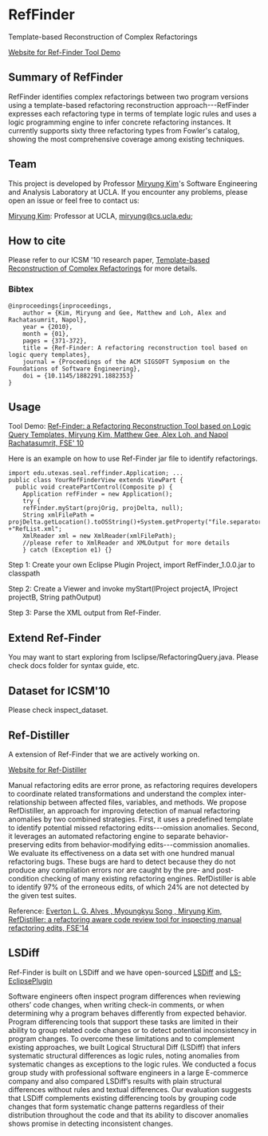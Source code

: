 # RefFinder
Template-based Reconstruction of Complex Refactorings

[Website for Ref-Finder Tool Demo](https://sites.google.com/site/reffindertool/)

## Summary of RefFinder
RefFinder  identifies complex refactorings between two program versions using a template-based refactoring reconstruction approach---RefFinder expresses each refactoring type in terms of template logic rules and uses a logic programming engine to infer concrete refactoring instances. It currently supports sixty three refactoring types from Fowler's catalog, showing the most comprehensive coverage among existing techniques.

## Team
This project is developed by Professor [Miryung Kim](http://web.cs.ucla.edu/~miryung/)'s Software Engineering and Analysis Laboratory at UCLA. 
If you encounter any problems, please open an issue or feel free to contact us:

[Miryung Kim](http://web.cs.ucla.edu/~miryung/): Professor at UCLA, miryung@cs.ucla.edu;

## How to cite
Please refer to our ICSM '10 research paper, [Template-based Reconstruction of Complex Refactorings](http://web.cs.ucla.edu/~miryung/Publications/icsm10-reffinder.pdf) for more details.
### Bibtex  
```
@inproceedings{inproceedings,
	author = {Kim, Miryung and Gee, Matthew and Loh, Alex and Rachatasumrit, Napol},
	year = {2010},
	month = {01},
	pages = {371-372},
	title = {Ref-Finder: A refactoring reconstruction tool based on logic query templates},
	journal = {Proceedings of the ACM SIGSOFT Symposium on the Foundations of Software Engineering},
	doi = {10.1145/1882291.1882353}
}
```

## Usage
Tool Demo: [Ref-Finder: a Refactoring Reconstruction Tool based on Logic Query Templates, Miryung Kim, Matthew Gee, Alex Loh, and Napol Rachatasumrit, FSE' 10](http://web.cs.ucla.edu/~miryung/Publications/fse10-reffindertool.pdf)

Here is an example on how to use Ref-Finder jar file to identify refactorings. 

```
import edu.utexas.seal.reffinder.Application; ...
public class YourRefFinderView extends ViewPart {
  public void createPartControl(Composite p) {
    Application refFinder = new Application();
    try {
	refFinder.myStart(projOrig, projDelta, null);
	String xmlFilePath = projDelta.getLocation().toOSString()+System.getProperty("file.separator") +"RefList.xml";
	XmlReader xml = new XmlReader(xmlFilePath);
	//please refer to XmlReader and XMLOutput for more details
    } catch (Exception e1) {}
```


Step 1: Create your own Eclipse Plugin Project, import RefFinder_1.0.0.jar to classpath

Step 2: Create a Viewer and invoke myStart(IProject projectA, IProject projectB, String pathOutput)

Step 3: Parse the XML output from Ref-Finder.

## Extend Ref-Finder

You may want to start exploring from lsclipse/RefactoringQuery.java. Please check docs folder for syntax guide, etc.

## Dataset for ICSM'10

Please check inspect_dataset.

## Ref-Distiller
A extension of Ref-Finder that we are actively working on.

[Website for Ref-Distiller](https://sites.google.com/site/refdistiller/)

Manual refactoring edits are error prone, as refactoring requires developers to coordinate related transformations and understand the complex inter-relationship between affected files, variables, and methods. We propose RefDistiller, an approach for improving detection of manual refactoring anomalies by two combined strategies. First, it uses a predefined template to identify potential missed refactoring edits---omission anomalies. Second, it leverages an automated refactoring engine to separate behavior-preserving edits from behavior-modifying edits---commission anomalies. We evaluate its effectiveness on a data set with one hundred manual refactoring bugs. These bugs are hard to detect because they do not produce any compilation errors nor are caught by the pre- and post-condition checking of many existing refactoring engines. RefDistiller is able to identify 97% of the erroneous edits, of which 24% are not detected by the given test suites. 

Reference:
[Everton L. G. Alves , Myoungkyu Song , Miryung Kim, RefDistiller: a refactoring aware code review tool for inspecting manual refactoring edits, FSE'14](http://dl.acm.org/citation.cfm?id=2661674&CFID=717088503&CFTOKEN=96750876)

## LSDiff

Ref-Finder is built on LSDiff and we have open-sourced [LSDiff](https://github.com/UCLA-SEAL/lsdiff) and [LS-EclipsePlugin](https://github.com/UCLA-SEAL/LSDiff/tree/main/ls-eclipse)

Software engineers often inspect program differences when reviewing others’ code changes, when writing check-in comments, or when determining why a program behaves differently from expected behavior. Program differencing tools that support these tasks are limited in their ability to group related code changes or to detect potential inconsistency in program changes. To overcome these limitations and to complement existing approaches, we built Logical Structural Diff (LSDiff) that infers systematic structural differences as logic rules, noting anomalies from systematic changes as exceptions to the logic rules. We conducted a focus group study with professional software engineers in a large E-commerce company and also compared LSDiff’s results with plain structural differences without rules and textual differences. Our evaluation suggests that LSDiff complements existing differencing tools by grouping code changes that form systematic change patterns regardless of their distribution throughout the code and that its ability to discover anomalies shows promise in detecting inconsistent changes.
